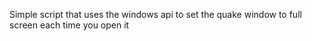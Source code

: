 Simple script that uses the windows api to set the quake window to full screen each time you open it
